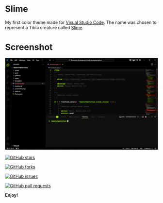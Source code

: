 # Slime

My first color theme made for [Visual Studio Code](https://code.visualstudio.com/). The name was chosen to represent a Tibia creature called [Slime](https://www.tibia.com/community/?subtopic=creatures&name=Slime).

# Screenshot

![Screenshot](screenshot.png)

[![GitHub stars](https://img.shields.io/github/stars/luanpiegas/Slime-vscode-theme?style=social)](https://github.com/luanpiegas/Slime-vscode-theme/stargazers)

[![GitHub forks](https://img.shields.io/github/forks/luanpiegas/Slime-vscode-theme?style=social)](https://github.com/luanpiegas/Slime-vscode-theme/network)

[![GitHub issues](https://img.shields.io/github/issues/luanpiegas/Slime-vscode-theme?style=social)](https://github.com/luanpiegas/Slime-vscode-theme/issues)

[![GitHub pull requests](https://img.shields.io/github/issues-pr/luanpiegas/Slime-vscode-theme?style=social)](https://github.com/luanpiegas/Slime-vscode-theme/pulls)

**Enjoy!**
